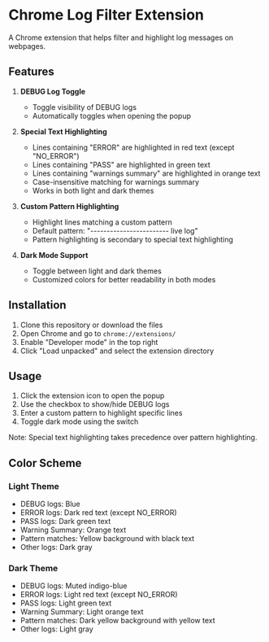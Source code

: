 # Chrome Log Filter Extension

A Chrome extension that helps filter and highlight log messages on webpages.

## Features

1. **DEBUG Log Toggle**
   - Toggle visibility of DEBUG logs
   - Automatically toggles when opening the popup

2. **Special Text Highlighting**
   - Lines containing "ERROR" are highlighted in red text (except "NO_ERROR")
   - Lines containing "PASS" are highlighted in green text
   - Lines containing "warnings summary" are highlighted in orange text
   - Case-insensitive matching for warnings summary
   - Works in both light and dark themes

3. **Custom Pattern Highlighting**
   - Highlight lines matching a custom pattern
   - Default pattern: "------------------------ live log"
   - Pattern highlighting is secondary to special text highlighting

4. **Dark Mode Support**
   - Toggle between light and dark themes
   - Customized colors for better readability in both modes

## Installation

1. Clone this repository or download the files
2. Open Chrome and go to `chrome://extensions/`
3. Enable "Developer mode" in the top right
4. Click "Load unpacked" and select the extension directory

## Usage

1. Click the extension icon to open the popup
2. Use the checkbox to show/hide DEBUG logs
3. Enter a custom pattern to highlight specific lines
4. Toggle dark mode using the switch

Note: Special text highlighting takes precedence over pattern highlighting.

## Color Scheme

### Light Theme
- DEBUG logs: Blue
- ERROR logs: Dark red text (except NO_ERROR)
- PASS logs: Dark green text
- Warning Summary: Orange text
- Pattern matches: Yellow background with black text
- Other logs: Dark gray

### Dark Theme
- DEBUG logs: Muted indigo-blue
- ERROR logs: Light red text (except NO_ERROR)
- PASS logs: Light green text
- Warning Summary: Light orange text
- Pattern matches: Dark yellow background with yellow text
- Other logs: Light gray
